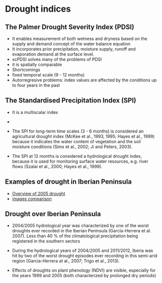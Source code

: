 # Drought indices

## The Palmer Drought Severity Index (PDSI)

* It enables measurement of both wetness and dryness based on the supply and demand concept of the water balance equation 
* It incorporates prior precipitation, moisture supply, runoff and evaporation demand at the surface level. 
* scPDSI solves many of the problems of PDSI
 * it is spatially comparable 
* Shortcomings 
 * fixed temporal scale (9 - 12 months)
 * Autorregresive problems: index values are affected by the conditions up to four years in the past 
 
## The Standardised Precipitation Index (SPI)

* It is a multiscalar index 
* 


* The SPI for long-term time scales (3 - 6 months) is considered an agricultural drought index (McKee et al., 1993, 1995; Hayes et al., 1999) because it indicates the water content of vegetation and the soil moisture conditions (Sims et al., 2002; Ji and Peters, 2003).

* The SPI at 12 months is considered a hydrological drought index, because it is used for monitoring surface water resources, e.g. river flows (Szalai et al., 2000; Hayes et al., 1999). 





## Examples of drought in Iberian Peninsula
* [Overview of 2005 drought](http://earthobservatory.nasa.gov/NaturalHazards/view.php?id=14719)
* [images comparison](http://earthobservatory.nasa.gov/NaturalHazards/view.php?id=14717) 





## Drought over Iberian Peninsula 
* 2004/2005 hydrological year was characterized by one of the worst droughts ever recorded in the Iberian Peninsula (García-Herrera et al. 2007). Less than 40 % of the climatological precipitation being registered in the southern sectors

* During the hydrological years of 2004/2005 and 2011/2012, Iberia was hit by two of the worst drought episodes ever recording in this semi-arid region (Garcia-Herrera at al., 2007; Trigo et al., 2013).


* Effects of droughts on plant phenology (NDVI) are visible, especially for the years 1999 and 2005 (both characterized by prolonged dry periods)




